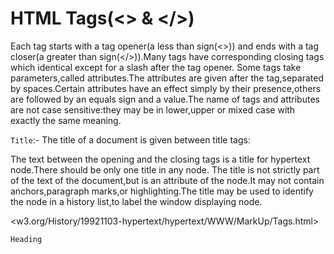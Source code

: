 # HTML Tags(<> & </>)

Each tag starts with a tag opener(a less than sign(<>)) and ends with a tag closer(a greater than sign(</>)).Many tags have corresponding closing tags which identical except for a slash after the tag opener.
Some tags take parameters,called attributes.The attributes are given after the tag,separated by spaces.Certain attributes have an effect simply by their presence,others are followed by an equals sign and a value.The name of tags and attributes are not case sensitive:they may be in lower,upper or mixed case with exactly the same meaning.

`Title`:- The title of a document is given between title tags:

<TITLE></TITLE>

The text between the opening and the closing tags is a title for hypertext node.There should be only one title in any node.
The title is not strictly part of the text of the document,but is an attribute of the node.It may not contain anchors,paragraph marks,or highlighting.The title may be used to identify the node in a history list,to label the window displaying node.

<w3.org/History/19921103-hypertext/hypertext/WWW/MarkUp/Tags.html>

`Heading`